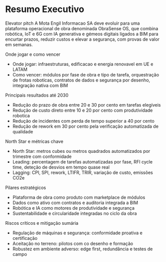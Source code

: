 # Resumo Executivo

Elevator pitch
A Mota Engil Informacao SA deve evoluir para uma plataforma operacional de obra denominada ObraSense OS, que combina robótica, IoT e 6G com IA generativa e gémeos digitais ligados a BIM para encurtar prazos, reduzir custos e elevar a segurança, com provas de valor em semanas.

Onde jogar e como vencer
- Onde jogar: infraestruturas, edificacao e energia renovavel em UE e LATAM
- Como vencer: módulos por fase de obra e tipo de tarefa, orquestração de frotas roboticas, contratos de dados e segurança por desenho, integração nativa com BIM

Principais resultados até 2030
- Redução do prazo de obra entre 20 e 30 por cento em tarefas elegíveis
- Redução de custo direto entre 10 e 20 por cento com produtividade robotica
- Redução de incidentes com perda de tempo superior a 40 por cento
- Redução de rework em 30 por cento pela verificação automatizada de qualidade

North Star e métricas chave
- North Star: metros cubes ou metros quadrados automatizados por trimestre com conformidade
- Leading: percentagem de tarefas automatizadas por fase, RFI cycle time, deteção de desvios em tempo quase real
- Lagging: CPI, SPI, rework, LTIFR, TRIR, variação de custo, emissões CO2e

Pilares estratégicos
- Plataforma de obra como produto com marketplace de módulos
- Dados como ativo com contratos e auditoria integrada a BIM
- Robótica e IA como motores de produtividade e segurança
- Sustentabilidade e circularidade integradas no ciclo da obra

Riscos críticos e mitigação sumária
- Regulação de máquinas e segurança: conformidade proativa e certificação
- Aceitação no terreno: pilotos com co desenho e formação
- Robustez em ambiente adverso: edge first, redundância e testes de campo

